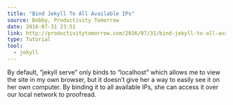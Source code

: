 ```yaml
---
title: "Bind Jekyll To All Available IPs"
source: Bobby, Productivity Tomorrow
date: 2016-07-31 23:51
link: http://productivitytomorrow.com/2016/07/31/bind-jekyll-to-all-available-ips/
type: Tutorial
tool:
  - jekyll
---
```

By default, “jekyll serve” only binds to “localhost” which allows me to view the site in my own browser, but it doesn’t give her a way to easily see it on her own computer. By binding it to all available IPs, she can access it over our local network to proofread.




